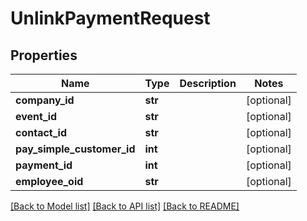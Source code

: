 # UnlinkPaymentRequest

## Properties
Name | Type | Description | Notes
------------ | ------------- | ------------- | -------------
**company_id** | **str** |  | [optional] 
**event_id** | **str** |  | [optional] 
**contact_id** | **str** |  | [optional] 
**pay_simple_customer_id** | **int** |  | [optional] 
**payment_id** | **int** |  | [optional] 
**employee_oid** | **str** |  | [optional] 

[[Back to Model list]](../README.md#documentation-for-models) [[Back to API list]](../README.md#documentation-for-api-endpoints) [[Back to README]](../README.md)


